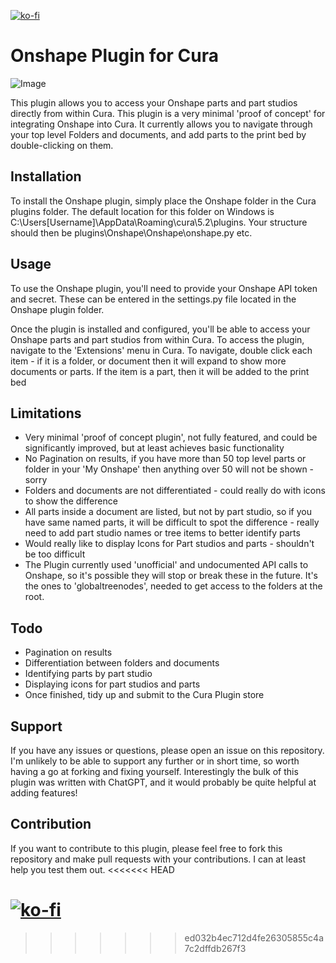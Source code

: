 [![ko-fi](https://ko-fi.com/img/githubbutton_sm.svg)](https://ko-fi.com/Y8Y8WCUFW)

# Onshape Plugin for Cura
![Image](https://github.com/Gadgit83/CuraOnshapePlugin/assets/17674730/449c7351-a5ab-4307-8ae0-8ad89b2aa5f0)

This plugin allows you to access your Onshape parts and part studios directly from within Cura. This plugin is a very minimal 'proof of concept' for integrating Onshape into Cura. It currently allows you to navigate through your top level Folders and documents, and add parts to the print bed by double-clicking on them.

## Installation
To install the Onshape plugin, simply place the Onshape folder in the Cura plugins folder. The default location for this folder on Windows is C:\Users\[Username]\AppData\Roaming\cura\5.2\plugins. Your structure should then be plugins\Onshape\Onshape\onshape.py etc.

## Usage
To use the Onshape plugin, you'll need to provide your Onshape API token and secret. These can be entered in the settings.py file located in the Onshape plugin folder.

Once the plugin is installed and configured, you'll be able to access your Onshape parts and part studios from within Cura. To access the plugin, navigate to the 'Extensions' menu in Cura.
To navigate, double click each item - if it is a folder, or document then it will expand to show more documents or parts. 
If the item is a part, then it will be added to the print bed

## Limitations
- Very minimal 'proof of concept plugin', not fully featured, and could be significantly improved, but at least achieves basic functionality
- No Pagination on results, if you have more than 50 top level parts or folder in your 'My Onshape' then anything over 50 will not be shown - sorry
- Folders and documents are not differentiated - could really do with icons to show the difference
- All parts inside a document are listed, but not by part studio, so if you have same named parts, it will be difficult to spot the difference - really need to add part studio names or tree items to better identify parts
- Would really like to display Icons for Part studios and parts - shouldn't be too difficult
- The Plugin currently used 'unofficial' and undocumented API calls to Onshape, so it's possible they will stop or break these in the future. It's the ones to 'globaltreenodes', needed to get access to the folders at the root.

## Todo
- Pagination on results
- Differentiation between folders and documents
- Identifying parts by part studio
- Displaying icons for part studios and parts
- Once finished, tidy up and submit to the Cura Plugin store

## Support
If you have any issues or questions, please open an issue on this repository. I'm unlikely to be able to support any further or in short time, so worth having a go at forking and fixing yourself. Interestingly the bulk of this plugin was written with ChatGPT, and it would probably be quite helpful at adding features!

## Contribution
If you want to contribute to this plugin, please feel free to fork this repository and make pull requests with your contributions. I can at least help you test them out.
<<<<<<< HEAD

[![ko-fi](https://ko-fi.com/img/githubbutton_sm.svg)](https://ko-fi.com/Y8Y8WCUFW)
=======
>>>>>>> ed032b4ec712d4fe26305855c4a7c2dffdb267f3
